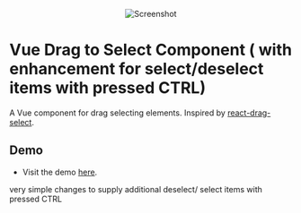 <p align="center">
  <img src="https://raw.githubusercontent.com/stephan281094/vue-drag-select/master/images/screenshot.png"
    alt="Screenshot">
</p>

# Vue Drag to Select Component  ( with enhancement for select/deselect items with pressed CTRL)
A Vue component for drag selecting elements. Inspired by [react-drag-select](https://github.com/pablofierro/react-drag-select).

## Demo
* Visit the demo [here](https://teste223.lima-city.de/).

very simple changes to supply additional deselect/ select items with pressed CTRL 
